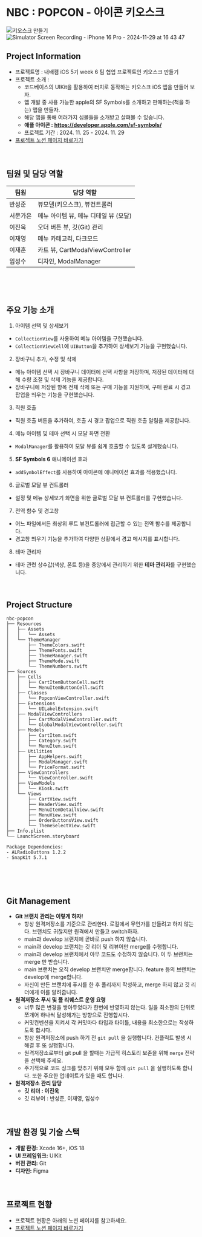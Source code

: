 # NBC : POPCON - 아이콘 키오스크

![키오스크 만들기](https://imagedelivery.net/goza06089fZJqNysJE56Uw/6ed19d8c-5e97-4545-4af2-fed3d47fd900/public)
![Simulator Screen Recording - iPhone 16 Pro - 2024-11-29 at 16 43 47](https://github.com/user-attachments/assets/4a9cadb7-5647-47d2-b320-b014385ca63c)


## Project Information
  - 프로젝트명 : 내배캠 iOS 5기 week 6 팀 협업 프로젝트인 키오스크 만들기
  - 프로젝트 소개 : 
    - 코드베이스의 UIKit을 활용하여 터치로 동작하는 키오스크 iOS 앱을 만들어 보자.
    - 앱 개발 중 사용 가능한 apple의 SF Symbols를 소개하고 판매하는(척을 하는) 앱을 만들자.
    - 해당 앱을 통해 여러가지 심볼들을 소개받고 살펴볼 수 있습니다.
    - **애플 아이콘 : https://developer.apple.com/sf-symbols/**
    - 프로젝트 기간 : 2024. 11. 25 - 2024. 11. 29
  - [프로젝트 노션 페이지 바로가기](https://seongto.notion.site/Team-Project-Popcon-149a2764a6578011bcf3e4f1be7550f3?pvs=4)
 <br><br><br>

## 팀원 및 담당 역할

| 팀원    | 담당 역할                                         |
|---------|--------------------------------------------------|
| 반성준    | 뷰모델(키오스크), 뷰컨트롤러                    |
| 서문가은 | 메뉴 아이템 뷰, 메뉴 디테일 뷰 (모달)           |
| 이진욱    | 오더 버튼 뷰, 깃(Git) 관리                       |
| 이재영    | 메뉴 카테고리, 다크모드                          |
| 이재훈    | 카트 뷰, CartModalViewController                 |
| 임성수    | 디자인, ModalManager                             |

<br><br><br>

## 주요 기능 소개

1. 아이템 선택 및 상세보기
- `CollectionView`를 사용하여 메뉴 아이템을 구현했습니다.
- `CollectionViewCell`에 `UIButton`을 추가하여 상세보기 기능을 구현했습니다.

2. 장바구니 추가, 수정 및 삭제
- 메뉴 아이템 선택 시 장바구니 데이터에 선택 사항을 저장하며, 저장된 데이터에 대해 수량 조절 및 삭제 기능을 제공합니다.
- 장바구니에 저장된 항목 전체 삭제 또는 구매 기능을 지원하며, 구매 완료 시 경고 팝업을 띄우는 기능을 구현했습니다.

3. 직원 호출
- 직원 호출 버튼을 추가하여, 호출 시 경고 팝업으로 직원 호출 알림을 제공합니다.

4. 메뉴 아이템 및 테마 선택 시 모달 화면 전환
- `ModalManager`를 활용하여 모달 뷰를 쉽게 호출할 수 있도록 설계했습니다.

5. **SF Symbols 6** 애니메이션 효과
- `addSymbolEffect`를 사용하여 아이콘에 애니메이션 효과를 적용했습니다.

6. 글로벌 모달 뷰 컨트롤러
- 설정 및 메뉴 상세보기 화면을 위한 글로벌 모달 뷰 컨트롤러를 구현했습니다.

7. 전역 함수 및 경고창
- 어느 파일에서든 최상위 루트 뷰컨트롤러에 접근할 수 있는 전역 함수를 제공합니다.
- 경고창 띄우기 기능을 추가하여 다양한 상황에서 경고 메시지를 표시합니다.

8. 테마 관리자
- 테마 관련 상수값(색상, 폰트 등)을 중앙에서 관리하기 위한 **테마 관리자**를 구현했습니다.
 <br><br><br>

## Project Structure
```
nbc-popcon
├── Resources
│   ├── Assets
│   │   └── Assets
│   └── ThemeManager
│       ├── ThemeColors.swift
│       ├── ThemeFonts.swift
│       ├── ThemeManager.swift
│       ├── ThemeMode.swift
│       └── ThemeNumbers.swift
├── Sources
│   ├── Cells
│   │   ├── CartItemButtonCell.swift
│   │   └── MenuItemButtonCell.swift
│   ├── Classes
│   │   └── PopconViewController.swift
│   ├── Extensions
│   │   └── UILabelExtension.swift
│   ├── ModalViewControllers
│   │   ├── CartModalViewController.swift
│   │   └── GlobalModalViewController.swift
│   ├── Models
│   │   ├── CartItem.swift
│   │   ├── Category.swift
│   │   └── MenuItem.swift
│   ├── Utilities
│   │   ├── AppHelpers.swift
│   │   ├── ModalManager.swift
│   │   └── PriceFormat.swift
│   ├── ViewControllers
│   │   └── ViewController.swift
│   ├── ViewModels
│   │   └── Kiosk.swift
│   └── Views
│       ├── CartView.swift
│       ├── HeaderView.swift
│       ├── MenuItemDetailView.swift
│       ├── MenuView.swift
│       ├── OrderButtonsView.swift
│       └── ThemeSelectView.swift
├── Info.plist
└── LaunchScreen.storyboard

Package Dependencies:
- ALRadioButtons 1.2.2
- SnapKit 5.7.1
```
 <br><br><br>

## Git Management
- **Git 브랜치 관리는 이렇게 하자!**
    - 항상 원격저장소를 기준으로 관리한다. 로컬에서 무언가를 만들려고 하지 않는다. 브랜치도 귀찮지만 원격에서 만들고 switch하자.
    - main과 develop 브랜치에 곧바로 push 하지 않습니다.
    - main과 develop 브랜치는 깃 리더 및 리뷰어만 merge를 수행합니다.
    - main과 develop 브랜치에서 아무 코드도 수정하지 않습니다. 이 두 브랜치는 merge 만 받습니다.
    - main 브랜치는 오직 develop 브랜치만 merge합니다. feature 등의 브랜치는 develop에 merge합니다.
    - 자신이 만든 브랜치에 푸시를 한 후 풀리까지 작성하고, merge 하지 않고 깃 리더에게 이를 알려줍니다.
- **원격저장소 푸시 및 풀 리퀘스트 운영 요령**
    - 너무 많은 변경을 쌓아두었다가 한번에 반영하지 않는다. 일을 최소한의 단위로 쪼개어 하나씩 달성해가는 방향으로 진행합시다.
    - 커밋컨벤션을 지켜서 각 커밋마다 타입과 타이틀, 내용을 최소한으로는 작성하도록 합시다.
    - 항상 원격저장소에 push 하기 전 `git pull` 을 실행합니다. 컨플릭트 발생 시 해결 후 또 실행합니다.
    - 원격저장소로부터 git pull 을 할때는 가급적 히스토리 보존을 위해 `merge` 전략을 선택해 주세요.
    - 주기적으로 코드 싱크를 맞추기 위해 모두 함께 `git pull` 을 실행하도록 합니다. 또한 주요한 업데이트가 있을 때도 합니다.
- **원격저장소 관리 담당**
    - **깃 리더 : 이진욱**
    - 깃 리뷰어 : 반성준, 이재영, 임성수
 <br><br><br>


## 개발 환경 및 기술 스택
- **개발 환경:** Xcode 16+, iOS 18
- **UI 프레임워크:** UIKit
- **버전 관리:** Git
- **디자인:** Figma
 <br><br><br>
 

## 프로젝트 현황
- 프로젝트 현황은 아래의 노션 페이지를 참고하세요.
- [프로젝트 노션 페이지 바로가기](https://seongto.notion.site/Team-Project-Popcon-149a2764a6578011bcf3e4f1be7550f3?pvs=4)
